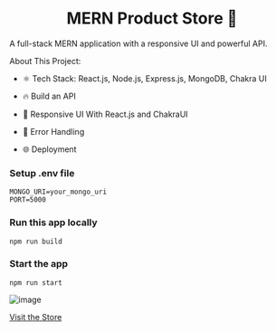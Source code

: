 <h1 align="center">MERN Product Store 🚀</h1>

A full-stack MERN application with a responsive UI and powerful API.

About This Project:

- ⚛️ Tech Stack: React.js, Node.js, Express.js, MongoDB, Chakra UI

- 🔥 Build an API

- 📱 Responsive UI With React.js and ChakraUI

- 🐞 Error Handling

- 🌐 Deployment

### Setup .env file

```shell
MONGO_URI=your_mongo_uri
PORT=5000
```

### Run this app locally

```shell
npm run build
```

### Start the app

```shell
npm run start
```


![image](https://github.com/user-attachments/assets/0272a576-15bf-4547-a8e4-3ec03f9a8e5a)

[Visit the Store](https://mern-project-product-store.onrender.com)

